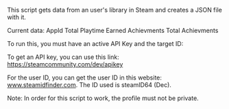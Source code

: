 This script gets data from an user's library in Steam and creates a JSON file with it.

Current data:
AppId
Total Playtime
Earned Achievments
Total Achievments

To run this, you must have an active API Key and the target ID:

To get an API key, you can use this link: https://steamcommunity.com/dev/apikey

For the user ID, you can get the user ID in this website: www.steamidfinder.com. The ID used is steamID64 (Dec).

Note: In order for this script to work, the profile must not be private. 
